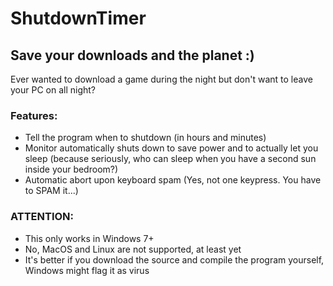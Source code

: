 # ShutdownTimer
## Save your downloads and the planet :)

Ever wanted to download a game during the night but don't want to leave your PC on all night? 

### Features:
- Tell the program when to shutdown (in hours and minutes)
- Monitor automatically shuts down to save power and to actually let you sleep (because seriously, who can sleep when you have a second sun inside your bedroom?)
- Automatic abort upon keyboard spam (Yes, not one keypress. You have to SPAM it...)

### ATTENTION:
- This only works in Windows 7+
- No, MacOS and Linux are not supported, at least yet
- It's better if you download the source and compile the program yourself, Windows might flag it as virus
